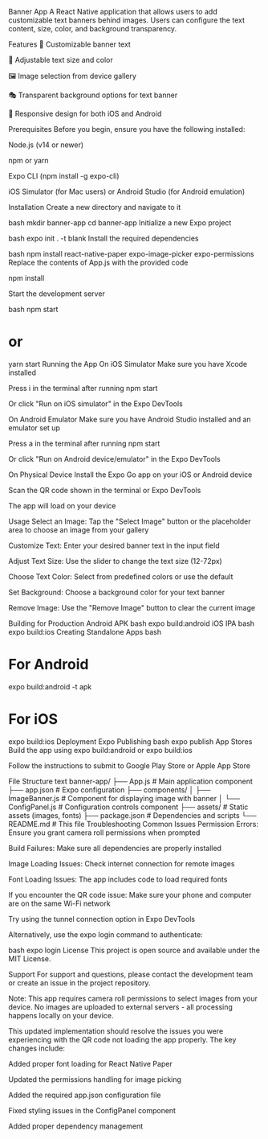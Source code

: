 Banner App
A React Native application that allows users to add customizable text banners behind images. Users can configure the text content, size, color, and background transparency.

Features
📝 Customizable banner text

🎨 Adjustable text size and color

🖼️ Image selection from device gallery

🎭 Transparent background options for text banner

📱 Responsive design for both iOS and Android

Prerequisites
Before you begin, ensure you have the following installed:

Node.js (v14 or newer)

npm or yarn

Expo CLI (npm install -g expo-cli)

iOS Simulator (for Mac users) or Android Studio (for Android emulation)

Installation
Create a new directory and navigate to it

bash
mkdir banner-app
cd banner-app
Initialize a new Expo project

bash
expo init . -t blank
Install the required dependencies

bash
npm install react-native-paper expo-image-picker expo-permissions
Replace the contents of App.js with the provided code

npm install 

Start the development server

bash
npm start
# or
yarn start
Running the App
On iOS Simulator
Make sure you have Xcode installed

Press i in the terminal after running npm start

Or click "Run on iOS simulator" in the Expo DevTools

On Android Emulator
Make sure you have Android Studio installed and an emulator set up

Press a in the terminal after running npm start

Or click "Run on Android device/emulator" in the Expo DevTools

On Physical Device
Install the Expo Go app on your iOS or Android device

Scan the QR code shown in the terminal or Expo DevTools

The app will load on your device

Usage
Select an Image: Tap the "Select Image" button or the placeholder area to choose an image from your gallery

Customize Text: Enter your desired banner text in the input field

Adjust Text Size: Use the slider to change the text size (12-72px)

Choose Text Color: Select from predefined colors or use the default

Set Background: Choose a background color for your text banner

Remove Image: Use the "Remove Image" button to clear the current image

Building for Production
Android APK
bash
expo build:android
iOS IPA
bash
expo build:ios
Creating Standalone Apps
bash
# For Android
expo build:android -t apk

# For iOS
expo build:ios
Deployment
Expo Publishing
bash
expo publish
App Stores
Build the app using expo build:android or expo build:ios

Follow the instructions to submit to Google Play Store or Apple App Store

File Structure
text
banner-app/
├── App.js                 # Main application component
├── app.json              # Expo configuration
├── components/
│   ├── ImageBanner.js    # Component for displaying image with banner
│   └── ConfigPanel.js    # Configuration controls component
├── assets/               # Static assets (images, fonts)
├── package.json          # Dependencies and scripts
└── README.md            # This file
Troubleshooting
Common Issues
Permission Errors: Ensure you grant camera roll permissions when prompted

Build Failures: Make sure all dependencies are properly installed

Image Loading Issues: Check internet connection for remote images

Font Loading Issues: The app includes code to load required fonts

If you encounter the QR code issue:
Make sure your phone and computer are on the same Wi-Fi network

Try using the tunnel connection option in Expo DevTools

Alternatively, use the expo login command to authenticate:

bash
expo login
License
This project is open source and available under the MIT License.

Support
For support and questions, please contact the development team or create an issue in the project repository.

Note: This app requires camera roll permissions to select images from your device. No images are uploaded to external servers - all processing happens locally on your device.

This updated implementation should resolve the issues you were experiencing with the QR code not loading the app properly. The key changes include:

Added proper font loading for React Native Paper

Updated the permissions handling for image picking

Added the required app.json configuration file

Fixed styling issues in the ConfigPanel component

Added proper dependency management